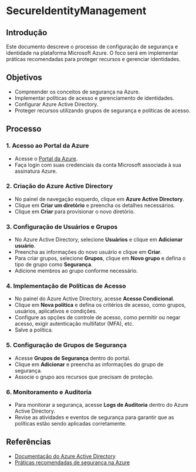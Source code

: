 # SecureIdentityManagement

## Introdução
Este documento descreve o processo de configuração de segurança e identidade na plataforma Microsoft Azure. O foco será em implementar práticas recomendadas para proteger recursos e gerenciar identidades.

## Objetivos
- Compreender os conceitos de segurança na Azure.
- Implementar políticas de acesso e gerenciamento de identidades.
- Configurar Azure Active Directory.
- Proteger recursos utilizando grupos de segurança e políticas de acesso.

## Processo

### 1. Acesso ao Portal da Azure
- Acesse o [Portal da Azure](https://portal.azure.com/).
- Faça login com suas credenciais da conta Microsoft associada à sua assinatura Azure.

### 2. Criação do Azure Active Directory
- No painel de navegação esquerdo, clique em **Azure Active Directory**.
- Clique em **Criar um diretório** e preencha os detalhes necessários.
- Clique em **Criar** para provisionar o novo diretório.

### 3. Configuração de Usuários e Grupos
- No Azure Active Directory, selecione **Usuários** e clique em **Adicionar usuário**.
- Preencha as informações do novo usuário e clique em **Criar**.
- Para criar grupos, selecione **Grupos**, clique em **Novo grupo** e defina o tipo de grupo como **Segurança**.
- Adicione membros ao grupo conforme necessário.

### 4. Implementação de Políticas de Acesso
- No painel do Azure Active Directory, acesse **Acesso Condicional**.
- Clique em **Nova política** e defina os critérios de acesso, como grupos, usuários, aplicativos e condições.
- Configure as opções de controle de acesso, como permitir ou negar acesso, exigir autenticação multifator (MFA), etc.
- Salve a política.

### 5. Configuração de Grupos de Segurança
- Acesse **Grupos de Segurança** dentro do portal.
- Clique em **Adicionar** e preencha as informações do grupo de segurança.
- Associe o grupo aos recursos que precisam de proteção.

### 6. Monitoramento e Auditoria
- Para monitorar a segurança, acesse **Logs de Auditoria** dentro do Azure Active Directory.
- Revise as atividades e eventos de segurança para garantir que as políticas estão sendo aplicadas corretamente.

## Referências
- [Documentação do Azure Active Directory](https://docs.microsoft.com/azure/active-directory/)
- [Práticas recomendadas de segurança na Azure](https://docs.microsoft.com/azure/security/azure-security-best-practices)

